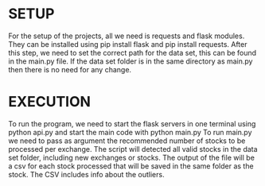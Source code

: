 # SETUP
 For the setup of the projects, all we need is requests and flask modules. They can be installed using pip install flask and pip install requests.
 After this step, we need to set the correct path for the data set, this can be found in the main.py file. If the data set folder is in the same directory as main.py then there is no need for any change.

# EXECUTION
To run the program, we need to start the flask servers in one terminal using python api.py and start the main code with python main.py
To run main.py we need to pass as argument the recommended number of stocks to be processed per exchange. 
The script will detected all valid stocks in the data set folder, including new exchanges or stocks. The output of the file will be a csv for each stock processed that will be saved in the same folder as the stock.
The CSV includes info about the outliers.
